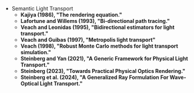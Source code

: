 * Semantic Light Transport 
  * **Kajiya (1986), "The rendering equation."**
  * **Lafortune and Willems (1993), "Bi-directional path tracing."**
  * **Veach and Leonidas (1995), "Bidirectional estimators for light transport."**
  * **Veach and Guibas (1997), "Metropolis light transport"**
  * **Veach (1998), "Robust Monte Carlo methods for light transport simulation."**
  * **Steinberg and Yan (2021), "A Generic Framework for Physical Light Transport."**
  * **Steinberg (2023), "Towards Practical Physical Optics Rendering."**
  * **Steinberg et al. (2024), "A Generalized Ray Formulation For Wave-Optical Light Transport."**